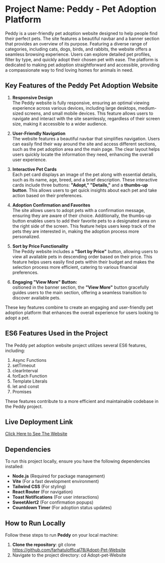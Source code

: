 # Project Name: **Peddy - Pet Adoption Platform**

Peddy is a user-friendly pet adoption website designed to help people find their perfect pets. The site features a beautiful navbar and a banner section that provides an overview of its purpose. Featuring a diverse range of categories, including cats, dogs, birds, and rabbits, the website offers a seamless browsing experience. Users can explore detailed pet profiles, filter by type, and quickly adopt their chosen pet with ease. The platform is dedicated to making pet adoption straightforward and accessible, providing a compassionate way to find loving homes for animals in need.

## Key Features of the Peddy Pet Adoption Website

1. **Responsive Design**  
   The Peddy website is fully responsive, ensuring an optimal viewing experience across various devices, including large desktops, medium-sized screens, and small mobile devices. This feature allows users to navigate and interact with the site seamlessly, regardless of their screen size, making it accessible to a wider audience.

2. **User-Friendly Navigation**  
   The website features a beautiful navbar that simplifies navigation. Users can easily find their way around the site and access different sections, such as the pet adoption area and the main page. The clear layout helps users quickly locate the information they need, enhancing the overall user experience.

3. **Interactive Pet Cards**  
   Each pet card displays an image of the pet along with essential details, such as its name, age, breed, and a brief description. These interactive cards include three buttons: **"Adopt," "Details,"** and a **thumbs-up button**. This allows users to get quick insights about each pet and take action based on their preferences.

4. **Adoption Confirmation and Favorites**  
   The site allows users to adopt pets with a confirmation message, ensuring they are aware of their choice. Additionally, the thumbs-up button enables users to add their favorite pets to a designated area on the right side of the screen. This feature helps users keep track of the pets they are interested in, making the adoption process more personalized.

5. **Sort by Price Functionality**  
   The Peddy website includes a **"Sort by Price"** button, allowing users to view all available pets in descending order based on their price. This feature helps users easily find pets within their budget and makes the selection process more efficient, catering to various financial preferences.

6. **Engaging "View More" Button:**  
   ositioned in the banner section, the **"View More"** button gracefully guides users to the main section, offering a seamless transition to discover available pets.

These key features combine to create an engaging and user-friendly pet adoption platform that enhances the overall experience for users looking to adopt a pet.

## ES6 Features Used in the Project

The Peddy pet adoption website project utilizes several ES6 features, including:

1. Async Functions
2. setTimeout
3. clearInterval
4. forEach Function
5. Template Literals
6. let and const
7. Promises

These features contribute to a more efficient and maintainable codebase in the Peddy project.


## Live Deployment Link
[Click Here to See The Website](https://pet-adoption-fh.netlify.app/)

## **Dependencies**

To run this project locally, ensure you have the following dependencies installed:

- **Node.js** (Required for package management)
- **Vite** (For a fast development environment)
- **Tailwind CSS** (For styling)
- **React Router** (For navigation)
- **Toast Notifications** (For user interactions)
- **SweetAlert2** (For confirmation popups)
- **Countdown Timer** (For adoption status updates)

## **How to Run Locally**

Follow these steps to run **Peddy** on your local machine:

1. **Clone the repository**:
   git clone https://github.com/farhatuloffical78/Adopt-Pet-Website
2. Navigate to the project directory: cd Adopt-pet-Website

